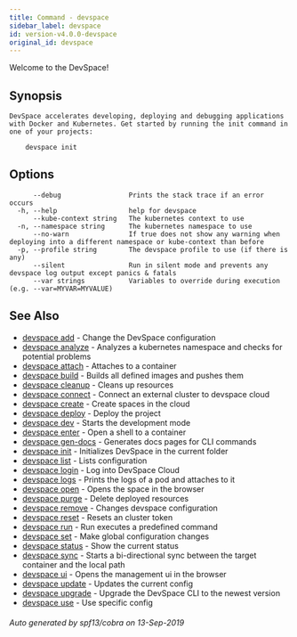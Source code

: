 ```yaml
---
title: Command - devspace
sidebar_label: devspace
id: version-v4.0.0-devspace
original_id: devspace
---
```



Welcome to the DevSpace!

## Synopsis

```
DevSpace accelerates developing, deploying and debugging applications with Docker and Kubernetes. Get started by running the init command in one of your projects:

	devspace init
```
## Options

```
      --debug                 Prints the stack trace if an error occurs
  -h, --help                  help for devspace
      --kube-context string   The kubernetes context to use
  -n, --namespace string      The kubernetes namespace to use
      --no-warn               If true does not show any warning when deploying into a different namespace or kube-context than before
  -p, --profile string        The devspace profile to use (if there is any)
      --silent                Run in silent mode and prevents any devspace log output except panics & fatals
      --var strings           Variables to override during execution (e.g. --var=MYVAR=MYVALUE)
```

## See Also

* [devspace add](../../cli/commands/devspace_add)	 - Change the DevSpace configuration
* [devspace analyze](../../cli/commands/devspace_analyze)	 - Analyzes a kubernetes namespace and checks for potential problems
* [devspace attach](../../cli/commands/devspace_attach)	 - Attaches to a container
* [devspace build](../../cli/commands/devspace_build)	 - Builds all defined images and pushes them
* [devspace cleanup](../../cli/commands/devspace_cleanup)	 - Cleans up resources
* [devspace connect](../../cli/commands/devspace_connect)	 - Connect an external cluster to devspace cloud
* [devspace create](../../cli/commands/devspace_create)	 - Create spaces in the cloud
* [devspace deploy](../../cli/commands/devspace_deploy)	 - Deploy the project
* [devspace dev](../../cli/commands/devspace_dev)	 - Starts the development mode
* [devspace enter](../../cli/commands/devspace_enter)	 - Open a shell to a container
* [devspace gen-docs](../../cli/commands/devspace_gen-docs)	 - Generates docs pages for CLI commands
* [devspace init](../../cli/commands/devspace_init)	 - Initializes DevSpace in the current folder
* [devspace list](../../cli/commands/devspace_list)	 - Lists configuration
* [devspace login](../../cli/commands/devspace_login)	 - Log into DevSpace Cloud
* [devspace logs](../../cli/commands/devspace_logs)	 - Prints the logs of a pod and attaches to it
* [devspace open](../../cli/commands/devspace_open)	 - Opens the space in the browser
* [devspace purge](../../cli/commands/devspace_purge)	 - Delete deployed resources
* [devspace remove](../../cli/commands/devspace_remove)	 - Changes devspace configuration
* [devspace reset](../../cli/commands/devspace_reset)	 - Resets an cluster token
* [devspace run](../../cli/commands/devspace_run)	 - Run executes a predefined command
* [devspace set](../../cli/commands/devspace_set)	 - Make global configuration changes
* [devspace status](../../cli/commands/devspace_status)	 - Show the current status
* [devspace sync](../../cli/commands/devspace_sync)	 - Starts a bi-directional sync between the target container and the local path
* [devspace ui](../../cli/commands/devspace_ui)	 - Opens the management ui in the browser
* [devspace update](../../cli/commands/devspace_update)	 - Updates the current config
* [devspace upgrade](../../cli/commands/devspace_upgrade)	 - Upgrade the DevSpace CLI to the newest version
* [devspace use](../../cli/commands/devspace_use)	 - Use specific config

###### Auto generated by spf13/cobra on 13-Sep-2019
